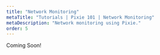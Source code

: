 ```yaml
---
title: "Network Monitoring"
metaTitle: "Tutorials | Pixie 101 | Network Monitoring"
metaDescription: "Network monitoring using Pixie."
order: 5
---
```


Coming Soon!